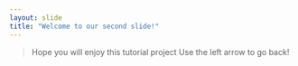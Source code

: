 ```yaml
---
layout: slide
title: "Welcome to our second slide!"
---
```

> Hope you will enjoy this tutorial project
Use the left arrow to go back!
